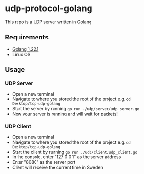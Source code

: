 # udp-protocol-golang

This repo is a UDP server written in Golang

## Requirements
- [Golang 1.22.1](https://go.dev/)
- Linux OS

## Usage

### UDP Server

- Open a new terminal
- Navigate to where you stored the root of the project e.g. ``cd Desktop/tcp-udp-golang``
- Start the server by running ``go run ./udp/server/udp_server.go``
- Now your server is running and will wait for packets!

### UDP Client

- Open a new terminal
- Navigate to where you stored the root of the project e.g. ``cd Desktop/tcp-udp-golang``
- Start the client by running ``go run ./udp/client/udp_client.go``
- In the console, enter "127 0 0 1" as the server address
- Enter "8080" as the server port
- Client will receive the current time in Sweden
